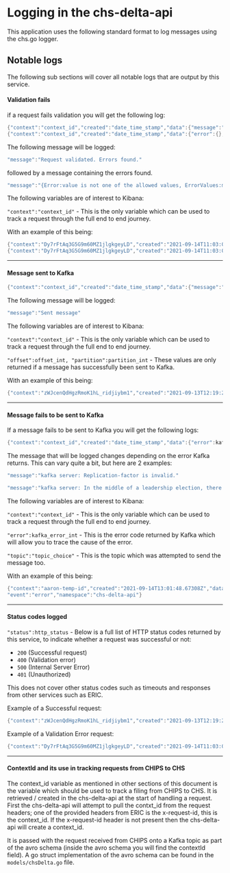 # Logging in the chs-delta-api
This application uses the following standard format to log messages using the chs.go logger.

## Notable logs
The following sub sections will cover all notable logs that are output by this service.


#### Validation fails
if a request fails validation you will get the following log:

```go
{"context":"context_id","created":"date_time_stamp","data":{"message":"message_text"},"event":"info","namespace":"chs-delta-api"}
{"context":"context_id","created":"date_time_stamp","data":{"error":{},"message":"ch_errors_object_array"},"event":"error","namespace":"chs-delta-api"}
```

The following message will be logged:
```go
"message":"Request validated. Errors found."
```

followed by a message containing the errors found.
```go
"message":"{Error:value is not one of the allowed values, ErrorValues:map[secure_director:test], Location:officers.0.secure_director, LocationType:json-path, Type:ch:validation},"
```


The following variables are of interest to Kibana:

`"context":"context_id"` - This is the only variable which can be used to track a request through the full end to end journey.

With an example of this being:
```go
{"context":"Dy7rFtAq3G5G9m60MZ1jlgkgeyLD","created":"2021-09-14T11:03:02.042891994+01:00","data":{"message":"Request validated. Errors found."},"event":"info","namespace":"chs-delta-api"}
{"context":"Dy7rFtAq3G5G9m60MZ1jlgkgeyLD","created":"2021-09-14T11:03:02.045197901+01:00","data":{"error":{},"message":"{Error:value is not one of the allowed values, ErrorValues:map[secure_director:test], Location:officers.0.secure_director, LocationType:json-path, Type:ch:validation},"},"event":"error","namespace":"chs-delta-api"}
```
---

#### Message sent to Kafka
```go
{"context":"context_id","created":"date_time_stamp","data":{"message":"message_text","offset":offset_int,"partition":partition_int,"topic":"topic_choice"},"event":"info","namespace":"chs-delta-api"}
```
The following message will be logged:
```go
"message":"Sent message"
```

The following variables are of interest to Kibana:

`"context":"context_id"` - This is the only variable which can be used to track a request through the full end to end journey.

`"offset":offset_int, "partition":partition_int` - These values are only returned if a message has successfully been sent to Kafka.

With an example of this being:
```go
{"context":"zWJcenQdHgzRmoK1hL_ridjiybm1","created":"2021-09-13T12:19:29.825429905+01:00","data":{"message":"Sent message","offset":1,"partition":6,"topic":"officers-delta"},"event":"info","namespace":"chs-delta-api"}
```
---

#### Message fails to be sent to Kafka
If a message fails to be sent to Kafka you will get the following logs:

```go
{"context":"context_id","created":"date_time_stamp","data":{"error":kafka_error_int,"message":"kafka_message","topic":"topic_choice"},"event":"error","namespace":"chs-delta-api"}
```

The message that will be logged changes depending on the error Kafka returns. This can vary quite a bit, but here are 2 examples:

```go
"message":"kafka server: Replication-factor is invalid."
```

```go
"message":"kafka server: In the middle of a leadership election, there is currently no leader for this partition and hence it is unavailable for writes."
```

The following variables are of interest to Kibana:

`"context":"context_id"` - This is the only variable which can be used to track a request through the full end to end journey.

`"error":kafka_error_int` - This is the error code returned by Kafka which will allow you to trace the cause of the error.

`"topic":"topic_choice"` - This is the topic which was attempted to send the message too.

With an example of this being:
```go
{"context":"aaron-temp-id","created":"2021-09-14T13:01:48.67308Z","data":{"error":5,"message":"kafka server: In the middle of a leadership election, there is currently no leader for this partition and hence it is unavailable for writes.","topic":"officers-delta"},
"event":"error","namespace":"chs-delta-api"}
```

---

#### Status codes logged

`"status":http_status` - Below is a full list of HTTP status codes returned by this service, to indicate whether a request was successful or not:
- `200` (Successful request)
- `400` (Validation error)
- `500` (Internal Server Error)
- `401` (Unauthorized)

This does not cover other status codes such as timeouts and responses from other services such as ERIC.

Example of a Successful request:
```go
{"context":"zWJcenQdHgzRmoK1hL_ridjiybm1","created":"2021-09-13T12:19:29.82546636+01:00","data":{"duration":time,"end":"2021-09-13T12:19:29.825462326+01:00","method":"POST","path":"/delta/officers","start":"2021-09-13T12:19:29.820460095+01:00","status":200},"event":"request","namespace":"chs-delta-api"}
```
 
Example of a Validation Error request:
```go
{"context":"Dy7rFtAq3G5G9m60MZ1jlgkgeyLD","created":"2021-09-14T11:03:02.045648992+01:00","data":{"duration":3111079,"end":"2021-09-14T11:03:02.045644507+01:00","method":"POST","path":"/delta/officers","start":"2021-09-14T11:03:02.042533743+01:00","status":400},"event":"request","namespace":"chs-delta-api"}
```

---

#### ContextId and its use in tracking requests from CHIPS to CHS
The context_id variable as mentioned in other sections of this document is the variable which should be used to track a filing from CHIPS to CHS.
It is retrieved / created in the chs-delta-api at the start of handling a request. First the chs-delta-api will attempt to pull the contxt_id from 
the request headers; one of the provided headers from ERIC is the x-request-id, this is the context_id. If the x-request-id header is not present 
then the chs-delta-api will create a context_id.

It is passed with the request received from CHIPS onto a Kafka topic as part of the avro schema (inside the avro schema you will find the contextId field).
A go struct implementation of the avro schema can be found in the `models/chsDelta.go` file.